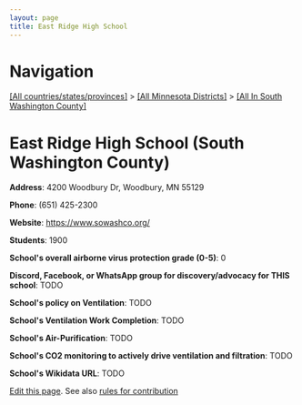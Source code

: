 ```yaml
---
layout: page
title: East Ridge High School
---
```

# Navigation

[[All countries/states/provinces]](../../..) > [[All Minnesota Districts]](../..) > [[All In South Washington County]](..)

# East Ridge High School (South Washington County)

**Address**: 4200 Woodbury Dr, Woodbury, MN 55129

**Phone**: (651) 425-2300

**Website**: <https://www.sowashco.org/>

**Students**: 1900

**School's overall airborne virus protection grade (0-5)**: 0

**Discord, Facebook, or WhatsApp group for discovery/advocacy for THIS school**: TODO

**School's policy on Ventilation**: TODO

**School's Ventilation Work Completion**: TODO

**School's Air-Purification**: TODO

**School's CO2 monitoring to actively drive ventilation and filtration**: TODO

**School's Wikidata URL**: TODO


[Edit this page](https://github.com/ventilate-schools/MN/edit/main/./South_Washington_County/East_Ridge_High_School.md). See also [rules for contribution](../../../contribution-rules/)